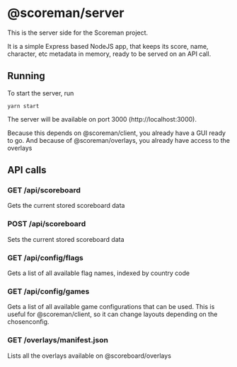 # @scoreman/server

This is the server side for the Scoreman project.

It is a simple Express based NodeJS app, that keeps its score, name, character, etc metadata in memory, ready to be served on an API call.

## Running

To start the server, run
```
yarn start
```

The server will be available on port 3000 (http://localhost:3000).

Because this depends on @scoreman/client, you already have a GUI ready to go.
And because of @scoreman/overlays, you already have access to the overlays

## API calls

### GET /api/scoreboard
Gets the current stored scoreboard data

### POST /api/scoreboard
Sets the current stored scoreboard data

### GET /api/config/flags
Gets a list of all available flag names, indexed by country code

### GET /api/config/games
Gets a list of all available game configurations that can be used. This is useful for @scoreman/client, so it can change layouts depending on the chosenconfig.

### GET /overlays/manifest.json
Lists all the overlays available on @scoreboard/overlays

